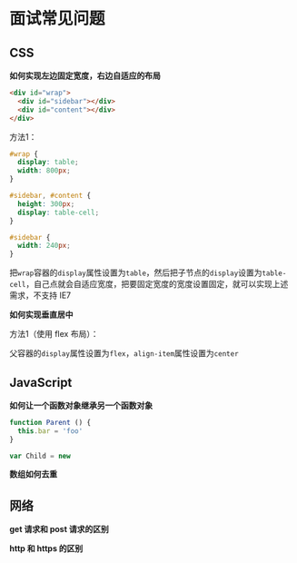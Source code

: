 # 面试常见问题

## CSS

**如何实现左边固定宽度，右边自适应的布局**

```html
<div id="wrap">
  <div id="sidebar"></div>
  <div id="content"></div>
</div>
```

方法1：

```css
#wrap {
  display: table;
  width: 800px;
}

#sidebar, #content {
  height: 300px;
  display: table-cell;
}

#sidebar {
  width: 240px;
}
```

把`wrap`容器的`display`属性设置为`table`，然后把子节点的`display`设置为`table-cell`，自己点就会自适应宽度，把要固定宽度的宽度设置固定，就可以实现上述需求，不支持 IE7

**如何实现垂直居中**

方法1（使用 flex 布局）：

父容器的`display`属性设置为`flex`，`align-item`属性设置为`center`

## JavaScript

**如何让一个函数对象继承另一个函数对象**

```javascript
function Parent () {
  this.bar = 'foo'
}

var Child = new 
```

**数组如何去重**



## 网络

**get 请求和 post 请求的区别**



**http 和 https 的区别**

